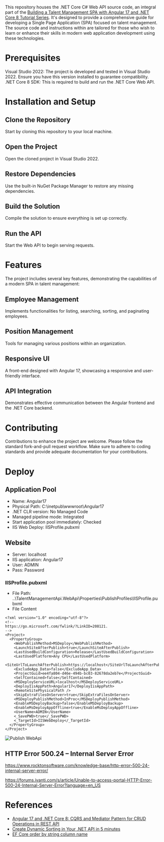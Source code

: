 This repository houses the .NET Core C# Web API source code, an integral part of the [Building a Talent Management SPA with Angular 17 and .NET Core 8 Tutorial Series](https://medium.com/scrum-and-coke/building-a-talent-management-spa-with-angular-17-and-net-core-8-tutorial-series-f28f0edc9069).  It's designed to provide a comprehensive guide for developing a Single Page Application (SPA) focused on talent management. The source code and instructions within are tailored for those who wish to learn or enhance their skills in modern web application development using these technologies.

# Prerequisites
Visual Studio 2022: The project is developed and tested in Visual Studio 2022. Ensure you have this version installed to guarantee compatibility.
.NET Core 8 SDK: This is required to build and run the .NET Core Web API.

# Installation and Setup

## Clone the Repository
Start by cloning this repository to your local machine.

## Open the Project
Open the cloned project in Visual Studio 2022.

## Restore Dependencies
Use the built-in NuGet Package Manager to restore any missing dependencies.

## Build the Solution
Compile the solution to ensure everything is set up correctly.

## Run the API
Start the Web API to begin serving requests.

# Features
The project includes several key features, demonstrating the capabilities of a modern SPA in talent management:

## Employee Management 
Implements functionalities for listing, searching, sorting, and paginating employees.

## Position Management 
Tools for managing various positions within an organization.

## Responsive UI 

A front-end designed with Angular 17, showcasing a responsive and user-friendly interface.

## API Integration 
Demonstrates effective communication between the Angular frontend and the .NET Core backend.

# Contributing
Contributions to enhance the project are welcome. Please follow the standard fork-and-pull request workflow. Make sure to adhere to coding standards and provide adequate documentation for your contributions.

# Deploy

## Application Pool
+ Name: Angular17
+ Physical Path: C:\inetpub\wwwroot\Angular17
+ .NET CLR version: No Managed Code
+ Managed pipeline mode: Integrated
+ Start application pool immediately: Checked
+ IIS Web Deploy: IISProfile.pubxml

## Website
+ Server: localhost
+ IIS application: Angular17
+ User: ADMIN
+ Pass: Password

### IISProfile.pubxml

+ File Path: ..\TalentManagementApi.WebApi\Properties\PublishProfiles\IISProfile.pubxml
+ File Content

```
<?xml version="1.0" encoding="utf-8"?>
<!--
https://go.microsoft.com/fwlink/?LinkID=208121.
-->
<Project>
  <PropertyGroup>
    <WebPublishMethod>MSDeploy</WebPublishMethod>
    <LaunchSiteAfterPublish>true</LaunchSiteAfterPublish>
    <LastUsedBuildConfiguration>Release</LastUsedBuildConfiguration>
    <LastUsedPlatform>Any CPU</LastUsedPlatform>
    <SiteUrlToLaunchAfterPublish>https://localhost</SiteUrlToLaunchAfterPublish>
    <ExcludeApp_Data>false</ExcludeApp_Data>
    <ProjectGuid>ee4fa804-d46e-494b-bc03-82678da2eb7e</ProjectGuid>
    <SelfContained>false</SelfContained>
    <MSDeployServiceURL>localhost</MSDeployServiceURL>
    <DeployIisAppPath>Angular17</DeployIisAppPath>
    <RemoteSitePhysicalPath />
    <SkipExtraFilesOnServer>true</SkipExtraFilesOnServer>
    <MSDeployPublishMethod>InProc</MSDeployPublishMethod>
    <EnableMSDeployBackup>false</EnableMSDeployBackup>
    <EnableMsDeployAppOffline>true</EnableMsDeployAppOffline>
    <UserName>ADMIN</UserName>
    <_SavePWD>true</_SavePWD>
    <_TargetId>IISWebDeploy</_TargetId>
  </PropertyGroup>
</Project>
```

![Publish WebApi](https://github.com/gtechsltn/TalentManagementApi/assets/87538251/d8b1dba8-0274-4136-8075-c1a70e2cb506)


## HTTP Error 500.24 – Internal Server Error

https://www.rocktonsoftware.com/knowledge-base/http-error-500-24-internal-server-error/

https://forums.ivanti.com/s/article/Unable-to-access-portal-HTTP-Error-500-24-Internal-Server-Error?language=en_US

# References
+ [Angular 17 and .NET Core 8: CQRS and Mediator Pattern for CRUD Operations in REST API](https://medium.com/scrum-and-coke/angular-17-and-net-core-8-cqrs-and-mediator-pattern-for-crud-operations-in-rest-api-8af8995d2671)
+ [Create Dynamic Sorting in Your .NET API in 5 minutes](https://medium.com/bina-nusantara-it-division/create-dynamic-sorting-in-your-net-api-in-5-minutes-17a0c8c625c8)
+ [EF Core order by string column name](https://dev.to/karenpayneoregon/ef-core-order-by-string-column-name-4549)

